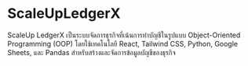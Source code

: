 # ScaleUpLedgerX
 ScaleUp LedgerX เป็นระบบจัดการธุรกิจที่เน้นการทำบัญชีในรูปแบบ Object-Oriented Programming (OOP) โดยใช้เทคโนโลยี React, Tailwind CSS, Python, Google Sheets, และ Pandas สำหรับสร้างและจัดการข้อมูลบัญชีของธุรกิจ

